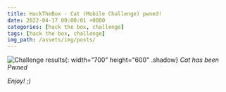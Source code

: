 ```yaml
---
title: HackTheBox - Cat (Mobile Challenge) pwned!
date: 2022-04-17 00:00:01 +0000
categories: [hack the box, challenge]
tags: [hack the box, challenge]
img_path: /assets/img/posts/
---
```


![Challenge results](owned-cat.png){: width="700" height="600" .shadow}
_Cat has been Pwned_

_Enjoy! ;)_
